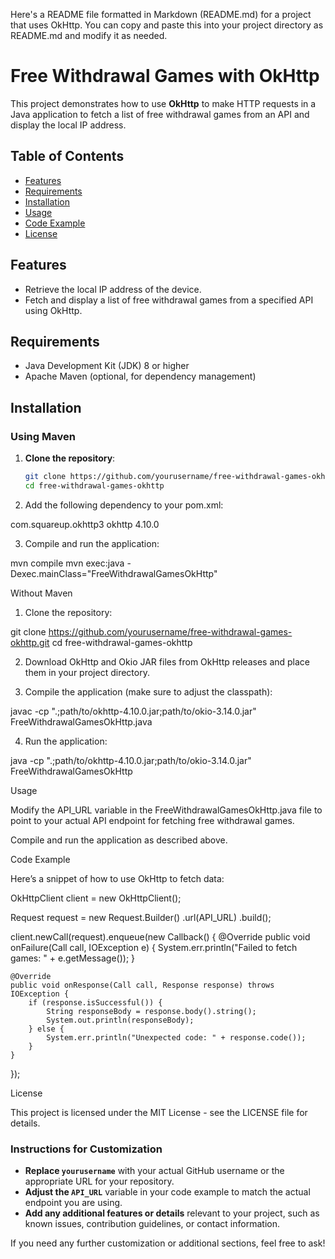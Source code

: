 Here's a README file formatted in Markdown (README.md) for a project that uses OkHttp. You can copy and paste this into your project directory as README.md and modify it as needed.

# Free Withdrawal Games with OkHttp

This project demonstrates how to use **OkHttp** to make HTTP requests in a Java application to fetch a list of free withdrawal games from an API and display the local IP address.

## Table of Contents

- [Features](#features)
- [Requirements](#requirements)
- [Installation](#installation)
- [Usage](#usage)
- [Code Example](#code-example)
- [License](#license)

## Features

- Retrieve the local IP address of the device.
- Fetch and display a list of free withdrawal games from a specified API using OkHttp.

## Requirements

- Java Development Kit (JDK) 8 or higher
- Apache Maven (optional, for dependency management)

## Installation

### Using Maven

1. **Clone the repository**:

   ```bash
   git clone https://github.com/yourusername/free-withdrawal-games-okhttp.git
   cd free-withdrawal-games-okhttp

2. Add the following dependency to your pom.xml:

<dependency>
    <groupId>com.squareup.okhttp3</groupId>
    <artifactId>okhttp</artifactId>
    <version>4.10.0</version>
</dependency>


3. Compile and run the application:

mvn compile
mvn exec:java -Dexec.mainClass="FreeWithdrawalGamesOkHttp"



Without Maven

1. Clone the repository:

git clone https://github.com/yourusername/free-withdrawal-games-okhttp.git
cd free-withdrawal-games-okhttp


2. Download OkHttp and Okio JAR files from OkHttp releases and place them in your project directory.


3. Compile the application (make sure to adjust the classpath):

javac -cp ".;path/to/okhttp-4.10.0.jar;path/to/okio-3.14.0.jar" FreeWithdrawalGamesOkHttp.java


4. Run the application:

java -cp ".;path/to/okhttp-4.10.0.jar;path/to/okio-3.14.0.jar" FreeWithdrawalGamesOkHttp



Usage

Modify the API_URL variable in the FreeWithdrawalGamesOkHttp.java file to point to your actual API endpoint for fetching free withdrawal games.

Compile and run the application as described above.


Code Example

Here’s a snippet of how to use OkHttp to fetch data:

OkHttpClient client = new OkHttpClient();

Request request = new Request.Builder()
        .url(API_URL)
        .build();

client.newCall(request).enqueue(new Callback() {
    @Override
    public void onFailure(Call call, IOException e) {
        System.err.println("Failed to fetch games: " + e.getMessage());
    }

    @Override
    public void onResponse(Call call, Response response) throws IOException {
        if (response.isSuccessful()) {
            String responseBody = response.body().string();
            System.out.println(responseBody);
        } else {
            System.err.println("Unexpected code: " + response.code());
        }
    }
});

License

This project is licensed under the MIT License - see the LICENSE file for details.

### Instructions for Customization

- **Replace `yourusername`** with your actual GitHub username or the appropriate URL for your repository.
- **Adjust the `API_URL`** variable in your code example to match the actual endpoint you are using.
- **Add any additional features or details** relevant to your project, such as known issues, contribution guidelines, or contact information.

If you need any further customization or additional sections, feel free to ask!

